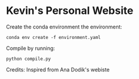 # Kevin's Personal Website

Create the conda environment the environment:
```
conda env create -f environment.yaml
```

Compile by running:
```
python compile.py
```

Credits: Inspired from Ana Dodik's webiste